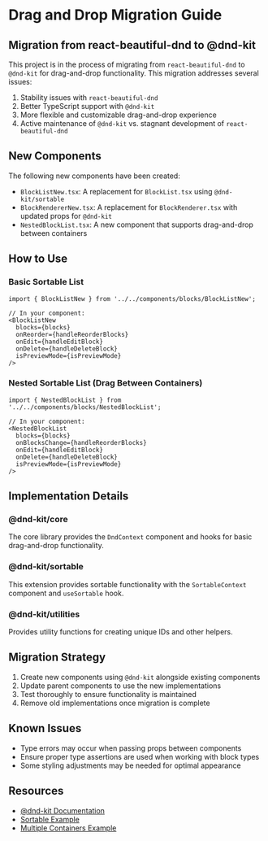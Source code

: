 # Drag and Drop Migration Guide

## Migration from react-beautiful-dnd to @dnd-kit

This project is in the process of migrating from `react-beautiful-dnd` to `@dnd-kit` for drag-and-drop functionality. This migration addresses several issues:

1. Stability issues with `react-beautiful-dnd`
2. Better TypeScript support with `@dnd-kit`
3. More flexible and customizable drag-and-drop experience
4. Active maintenance of `@dnd-kit` vs. stagnant development of `react-beautiful-dnd`

## New Components

The following new components have been created:

- `BlockListNew.tsx`: A replacement for `BlockList.tsx` using `@dnd-kit/sortable`
- `BlockRendererNew.tsx`: A replacement for `BlockRenderer.tsx` with updated props for `@dnd-kit`
- `NestedBlockList.tsx`: A new component that supports drag-and-drop between containers

## How to Use

### Basic Sortable List

```tsx
import { BlockListNew } from '../../components/blocks/BlockListNew';

// In your component:
<BlockListNew
  blocks={blocks}
  onReorder={handleReorderBlocks}
  onEdit={handleEditBlock}
  onDelete={handleDeleteBlock}
  isPreviewMode={isPreviewMode}
/>
```

### Nested Sortable List (Drag Between Containers)

```tsx
import { NestedBlockList } from '../../components/blocks/NestedBlockList';

// In your component:
<NestedBlockList
  blocks={blocks}
  onBlocksChange={handleReorderBlocks}
  onEdit={handleEditBlock}
  onDelete={handleDeleteBlock}
  isPreviewMode={isPreviewMode}
/>
```

## Implementation Details

### @dnd-kit/core

The core library provides the `DndContext` component and hooks for basic drag-and-drop functionality.

### @dnd-kit/sortable

This extension provides sortable functionality with the `SortableContext` component and `useSortable` hook.

### @dnd-kit/utilities

Provides utility functions for creating unique IDs and other helpers.

## Migration Strategy

1. Create new components using `@dnd-kit` alongside existing components
2. Update parent components to use the new implementations
3. Test thoroughly to ensure functionality is maintained
4. Remove old implementations once migration is complete

## Known Issues

- Type errors may occur when passing props between components
- Ensure proper type assertions are used when working with block types
- Some styling adjustments may be needed for optimal appearance

## Resources

- [@dnd-kit Documentation](https://docs.dndkit.com/)
- [Sortable Example](https://docs.dndkit.com/presets/sortable)
- [Multiple Containers Example](https://docs.dndkit.com/patterns/multiple-containers) 